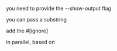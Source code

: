 you need to provide the --show-output flag

you can pass a substring 

add the #[ignore]

in parallel, based on 